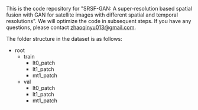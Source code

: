 This is the code repository for "SRSF-GAN: A super-resolution based spatial fusion with GAN for satellite images with different spatial and temporal resolutions". We will optimize the code in subsequent steps.
If you have any questions, please contact zhaoqinyu013@gmail.com.

The folder structure in the dataset is as follows:
- root
  - train
    - lt0_patch
    - lt1_patch
    - mt1_patch
  - val
    - lt0_patch
    - lt1_patch
    - mt1_patch
  

